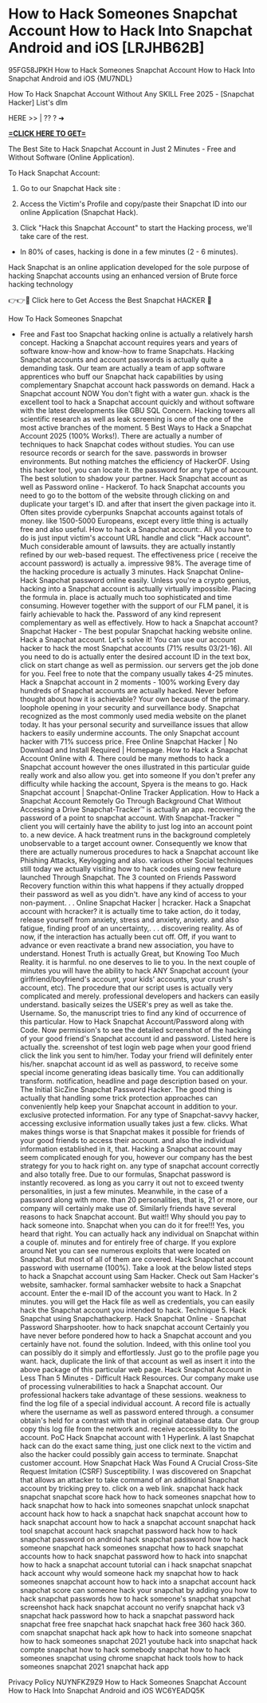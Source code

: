 # How to Hack Someones Snapchat Account How to Hack Into Snapchat Android and iOS [LRJHB62B]

95FG58JPKH How to Hack Someones Snapchat Account How to Hack Into Snapchat Android and iOS {MU7NDL}

​How To Hack Snapchat Account Without Any SKILL Free 2025 - [Snapchat Hacker] List's dlm

HERE >> | ?? ? ➜ 

**[=CLICK HERE TO GET=](https://www.google.com/url?q=https%3A%2F%2Fappbitly.com%2FoQuzS)**

The Best Site to Hack Snapchat Account in Just 2 Minutes - Free and Without Software (Online Application). 

To Hack Snapchat Account:

1. Go to our Snapchat Hack site : 

2. Access the Victim's Profile and copy/paste their Snapchat ID into our online Application (Snapchat Hack). 

3. Click "Hack this Snapchat Account" to start the Hacking process, we'll take care of the rest. 

- In 80% of cases, hacking is done in a few minutes (2 - 6 minutes). 

Hack Snapchat is an online application developed for the sole purpose of hacking Snapchat accounts using an enhanced version of Brute force hacking technology

 👉👉🔴 Click here to Get Access the Best Snapchat HACKER 🔴

How To Hack Someones Snapchat

 - Free and Fast too Snapchat hacking online is actually a relatively harsh concept. Hacking a Snapchat account requires years and years of software know-how and know-how to frame Snapchats. Hacking Snapchat accounts and account passwords is actually quite a demanding task. Our team are actually a team of app software apprentices who buff our Snapchat hack capabilities by using complementary Snapchat account hack passwords on demand. Hack a Snapchat account NOW You don't fight with a water gun. xhack is the excellent tool to hack a Snapchat account quickly and without software with the latest developments like GBU SQL Concern. Hacking towers all scientific research as well as leak screening is one of the one of the most active branches of the moment. 5 Best Ways to Hack a Snapchat Account 2025 (100% Works!). There are actually a number of techniques to hack Snapchat codes without studies. You can use resource records or search for the save. passwords in browser environments. But nothing matches the efficiency of HackerOF. Using this hacker tool, you can locate it. the password for any type of account. The best solution to shadow your partner. Hack Snapchat account as well as Password online - Hackerof. To hack Snapchat accounts you need to go to the bottom of the website through clicking on and duplicate your target's ID. and after that insert the given package into it. Often sites provide cyberpunks Snapchat accounts against totals of money. like 1500-5000 Europeans, except every little thing is actually free and also useful. How to hack a Snapchat account:. All you have to do is just input victim's account URL handle and click "Hack account". Much considerable amount of lawsuits. they are actually instantly refined by our web-based request. The effectiveness price ( receive the account password) is actually a. impressive 98%. The average time of the hacking procedure is actually 3 minutes. Hack Snapchat Online- Hack Snapchat password online easily. Unless you're a crypto genius, hacking into a Snapchat account is actually virtually impossible. Placing the formula in. place is actually much too sophisticated and time consuming. However together with the support of our FLM panel, it is fairly achievable to hack the. Password of any kind represent complementary as well as effectively. How to hack a Snapchat account? Snapchat Hacker - The best popular Snapchat hacking website online. Hack a Snapchat account. Let's solve it! You can use our account hacker to hack the most Snapchat accounts (71% results 03/21-16). All you need to do is actually enter the desired account ID in the text box, click on start change as well as permission. our servers get the job done for you. Feel free to note that the company usually takes 4-25 minutes. Hack a Snapchat account in 2 moments - 100% working Every day hundreds of Snapchat accounts are actually hacked. Never before thought about how it is achievable? Your own because of the primary. loophole opening in your security and surveillance body. Snapchat recognized as the most commonly used media website on the planet today. It has your personal security and surveillance issues that allow hackers to easily undermine accounts. The only Snapchat account hacker with 71% success price. Free Online Snapchat Hacker | No Download and Install Required | Homepage. How to Hack a Snapchat Account Online with 4. There could be many methods to hack a Snapchat account however the ones illustrated in this particular guide really work and also allow you. get into someone If you don't prefer any difficulty while hacking the account, Spyera is the means to go. Hack Snapchat account | Snapchat-Online Tracker Application. How to Hack a Snapchat Account Remotely Go Through Background Chat Without Accessing a Drive Snapchat-Tracker™ is actually an app. recovering the password of a point to snapchat account. With Snapchat-Tracker ™ client you will certainly have the ability to just log into an account point to. a new device. A hack treatment runs in the background completely unobservable to a target account owner. Consequently we know that there are actually numerous procedures to hack a Snapchat account like Phishing Attacks, Keylogging and also. various other Social techniques still today we actually visiting how to hack codes using new feature launched Through Snapchat. The 3 counted on Friends Password Recovery function within this what happens if they actually dropped their password as well as you didn't. have any kind of access to your non-payment. . . Online Snapchat Hacker | hcracker. Hack a Snapchat account with hcracker? it is actually time to take action, do it today, release yourself from anxiety, stress and anxiety, anxiety. and also fatigue, finding proof of an uncertainty,. . . discovering reality. As of now, if the interaction has actually been cut off. Off, if you want to advance or even reactivate a brand new association, you have to understand. Honest Truth is actually Great, but Knowing Too Much Reality. it is harmful. no one deserves to lie to you. In the next couple of minutes you will have the ability to hack ANY Snapchat account (your girlfriend/boyfriend's account, your kids' accounts, your crush's account, etc). The procedure that our script uses is actually very complicated and merely. professional developers and hackers can easily understand. basically seizes the USER's prey as well as take the. Username. So, the manuscript tries to find any kind of occurrence of this particular. How to Hack Snapchat Account/Password along with Code. Now permission's to see the detailed screenshot of the hacking of your good friend's Snapchat account id and password. Listed here is actually the. screenshot of test login web page when your good friend click the link you sent to him/her. Today your friend will definitely enter his/her. snapchat account id as well as password, to receive some special income generating ideas basically time. You can additionally transform. notification, headline and page description based on your. The Initial SicZine Snapchat Password Hacker. The good thing is actually that handling some trick protection approaches can conveniently help keep your Snapchat account in addition to your. exclusive protected information. For any type of Snapchat-savvy hacker, accessing exclusive information usually takes just a few. clicks. What makes things worse is that Snapchat makes it possible for friends of your good friends to access their account. and also the individual information established in it, that. Hacking a Snapchat account may seem complicated enough for you, however our company has the best strategy for you to hack right on. any type of snapchat account correctly and also totally free. Due to our formulas, Snapchat password is instantly recovered. as long as you carry it out not to exceed twenty personalities, in just a few minutes. Meanwhile, in the case of a password along with more. than 20 personalities, that is, 21 or more, our company will certainly make use of. Similarly friends have several reasons to hack Snapchat account. But wait!! Why should you pay to hack someone into. Snapchat when you can do it for free!!! Yes, you heard that right. You can actually hack any individual on Snapchat within a couple of. minutes and for entirely free of charge. If you explore around Net you can see numerous exploits that were located on Snapchat. But most of all of them are covered. Hack Snapchat account password with username (100%). Take a look at the below listed steps to hack a Snapchat account using Sam Hacker. Check out Sam Hacker's website, samhacker. formal samhacker website to hack a Snapchat account. Enter the e-mail ID of the account you want to Hack. In 2 minutes. you will get the Hack file as well as credentials, you can easily hack the Snapchat account you intended to hack. Technique 5. Hack Snapchat using Snapchathackerp. Hack Snapchat Online - Snapchat Password Sharpshooter. how to hack snapchat account Certainly you have never before pondered how to hack a Snapchat account and you certainly have not. found the solution. Indeed, with this online tool you can possibly do it simply and effortlessly. Just go to the profile page you want. hack, duplicate the link of that account as well as insert it into the above package of this particular web page. Hack Snapchat Account in Less Than 5 Minutes - Difficult Hack Resources. Our company make use of processing vulnerabilities to hack a Snapchat account. Our professional hackers take advantage of these sessions. weakness to find the log file of a special individual account. A record file is actually where the username as well as password entered through. a consumer obtain's held for a contrast with that in original database data. Our group copy this log file from the network and. receive accessibility to the account. PoC Hack Snapchat account with 1 Hyperlink. A last Snapchat hack can do the exact same thing, just one click next to the victim and also the hacker could possibly gain access to terminate. Snapchat customer account. How Snapchat Hack Was Found A Crucial Cross-Site Request Imitation (CSRF) Susceptibility. I was discovered on Snapchat that allows an attacker to take command of an additional Snapchat account by tricking prey to. click on a web link. snapchat hack hack snapchat snapchat score hack how to hack someones snapchat how to hack snapchat how to hack into someones snapchat unlock snapchat account hack how to hack a snapchat hack snapchat account how to hack snapchat account how to hack a snapchat account snapchat hack tool snapchat account hack snapchat password hack how to hack snapchat password on android hack snapchat password how to hack someone snapchat hack someones snapchat how to hack snapchat accounts how to hack snapchat password how to hack into snapchat how to hack a snapchat account tutorial can i hack snapchat snapchat hack account why would someone hack my snapchat how to hack someones snapchat account how to hack into a snapchat account hack snapchat score can someone hack your snapchat by adding you how to hack snapchat passwords how to hack someone's snapchat snapchat screenshot hack hack snapchat account no verify snapchat hack v3 snapchat hack password how to hack a snapchat password hack snapchat free free snapchat hack snapchat hack free 360 hack 360. com snapchat snapchat hack apk how to hack into someone snapchat how to hack someones snapchat 2021 youtube hack into snapchat hack compte snapchat how to hack somebody snapchat how to hack someones snapchat using chrome snapchat hack tools how to hack someones snapchat 2021 snapchat hack app

Privacy Policy NUYNFKZ9Z9 How to Hack Someones Snapchat Account How to Hack Into Snapchat Android and iOS WC6YEADQ5K

